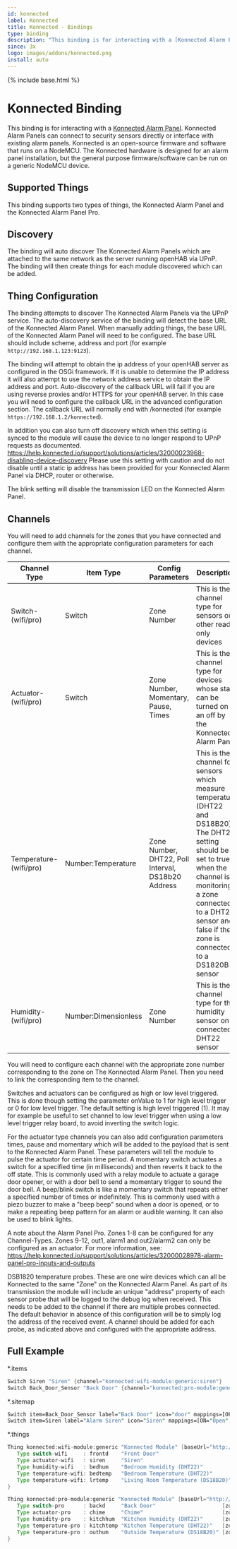 ```yaml
---
id: konnected
label: Konnected
title: Konnected - Bindings
type: binding
description: "This binding is for interacting with a [Konnected Alarm Panel](https://konnected.io/)."
since: 3x
logo: images/addons/konnected.png
install: auto
---
```


<!-- Attention authors: Do not edit directly. Please add your changes to the appropriate source repository -->

{% include base.html %}

# Konnected Binding

This binding is for interacting with a [Konnected Alarm Panel](https://konnected.io/).
Konnected Alarm Panels can connect to security sensors directly or interface with existing alarm panels.
Konnected is an open-source firmware and software that runs on a NodeMCU.
The Konnected hardware is designed for an alarm panel installation, but the general purpose firmware/software can be run on a generic NodeMCU device.

## Supported Things

This binding supports two types of things, the Konnected Alarm Panel and the Konnected Alarm Panel Pro.

## Discovery

The binding will auto discover The Konnected Alarm Panels which are attached to the same network as the server running openHAB via UPnP.
The binding will then create things for each module discovered which can be added.

## Thing Configuration

The binding attempts to discover The Konnected Alarm Panels via the UPnP service.
The auto-discovery service of the binding will detect the base URL of the Konnected Alarm Panel.
When manually adding things, the base URL of the Konnected Alarm Panel will need to be configured.
The base URL should include scheme, address and port (for example `http://192.168.1.123:9123`).

The binding will attempt to obtain the ip address of your openHAB server as configured in the OSGi framework.
If it is unable to determine the IP address it will also attempt to use the network address service to obtain the IP address and port.
Auto-discovery of the callback URL will fail if you are using reverse proxies and/or HTTPS for your openHAB server.
In this case you will need to configure the callback URL in the advanced configuration section.
The callback URL will normally end with /konnected (for example `https://192.168.1.2/konnected`).

In addition you can also turn off discovery which when this setting is synced to the module will cause the device to no longer respond to UPnP requests as documented.
<https://help.konnected.io/support/solutions/articles/32000023968-disabling-device-discovery>
Please use this setting with caution and do not disable until a static ip address has been provided for your Konnected Alarm Panel via DHCP, router or otherwise.

The blink setting will disable the transmission LED on the Konnected Alarm Panel.

## Channels

You will need to add channels for the zones that you have connected and configure them with the appropriate configuration parameters for each channel.

| Channel Type | Item Type            | Config Parameters                                  | Description                                                                                                                                                                                                                                     |
|--------------|----------------------|----------------------------------------------------|-------------------------------------------------------------------------------------------------------------------------------------------------------------------------------------------------------------------------------------------------|
| Switch-(wifi/pro)       | Switch               | Zone Number                                        | This is the channel type for sensors or other read only devices                                                                                                                                                                                 |
| Actuator-(wifi/pro)    | Switch               | Zone Number, Momentary, Pause, Times               | This is the channel type for devices whose state can be turned on an off by the Konnected Alarm Panel                                                                                                                                           |
| Temperature-(wifi/pro)  | Number:Temperature   | Zone Number, DHT22, Poll Interval, DS18b20 Address | This is the channel for sensors which measure temperature (DHT22 and DS18B20). The DHT22 setting should be set to true when the channel is monitoring a zone connected to a DHT22 sensor and false if the zone is connected to a DS1820B sensor |
| Humidity-(wifi/pro)    | Number:Dimensionless | Zone Number                                        | This is the channel type for the humidity sensor on a connected DHT22 sensor                                                                                                                                                                    |

You will need to configure each channel with the appropriate zone number corresponding to the zone on The Konnected Alarm Panel.
Then you need to link the corresponding item to the channel.

Switches and actuators can be configured as high or low level triggered.
This is done though setting the parameter onValue to 1 for high level trigger or 0 for low level trigger.
The default setting is high level triggered (1).
It may for example be useful to set channel to low level trigger when using a low level trigger relay board, to avoid inverting the switch logic.

For the actuator type channels you can also add configuration parameters times, pause and momentary which will be added to the payload that is sent to the Konnected Alarm Panel.
These parameters will tell the module to pulse the actuator for certain time period.
A momentary switch actuates a switch for a specified time (in milliseconds) and then reverts it back to the off state.
This is commonly used with a relay module to actuate a garage door opener, or with a door bell to send a momentary trigger to sound the door bell.
A beep/blink switch is like a momentary switch that repeats either a specified number of times or indefinitely.
This is commonly used with a piezo buzzer to make a "beep beep" sound when a door is opened, or to make a repeating beep pattern for an alarm or audible warning.
It can also be used to blink lights.

A note about the Alarm Panel Pro.
Zones 1-8 can be configured for any Channel-Types.
Zones 9-12, out1, alarm1 and out2/alarm2 can only be configured as an actuator.
For more information, see: <https://help.konnected.io/support/solutions/articles/32000028978-alarm-panel-pro-inputs-and-outputs>

DSB1820 temperature probes.
These are one wire devices which can all be Konnected to the same "Zone" on the Konnected Alarm Panel.
As part of its transmission  the module will include an unique "address" property of each sensor probe that will be logged to the debug log when received.
This needs to be added to the channel if there are multiple probes connected.
The default behavior in absence of this configuration will be to simply log the address of the received event.
A channel should be added for each probe, as indicated above and configured with the appropriate address.

## Full Example

*.items

```java
Switch Siren "Siren" {channel="konnected:wifi-module:generic:siren"}
Switch Back_Door_Sensor "Back Door" {channel="konnected:pro-module:generic:backd"}
```

*.sitemap

```perl
Switch item=Back_Door_Sensor label="Back Door" icon="door" mappings=[OPEN="Open", CLOSED="Closed"]
Switch item=Siren label="Alarm Siren" icon="Siren" mappings=[ON="Open", OFF="Closed"]
```

*.things

```java
Thing konnected:wifi-module:generic "Konnected Module" [baseUrl="http://192.168.30.153:9586", macAddress="1586517"]{
   Type switch-wifi     : frontd    "Front Door"                        [zone="1"]
   Type actuator-wifi   : siren     "Siren"                             [zone="2", momentary = 50, times = 2, pause = 50]
   Type humidity-wifi   : bedhum    "Bedroom Humidity (DHT22)"          [zone="3"]
   Type temperature-wifi: bedtemp   "Bedroom Temperature (DHT22)"       [zone="3", dht22 = true, pollInterval = 1]
   Type temperature-wifi: lrtemp    "Living Room Temperature (DS18B20)" [zone="4", dht22 = false, pollInterval = 1, ds18b20Address = "XX:XX:XX:XX:XX:XX:XX"]
}

Thing konnected:pro-module:generic "Konnected Module" [baseUrl="http://192.168.30.154:9586", macAddress="1684597",  callbackUrl="https://openhab/konnected"]{
   Type switch-pro      : backd     "Back Door"                     [zone="1"]
   Type actuator-pro    : chime     "Chime"                         [zone="2", momentary = 50, times = 2, pause = 50]
   Type humidity-pro    : kitchhum  "Kitchen Humidity (DHT22)"      [zone="3"]
   Type temperature-pro : kitchtemp "Kitchen Temperature (DHT22)"   [zone="3", dht22 = true, pollInterval = 1]
   Type temperature-pro : outhum    "Outside Temperature (DS18B20)" [zone="4", dht22 = false, pollInterval = 1, ds18b20Address = "XX:XX:XX:XX:XX:XX:XX"]
}
```
